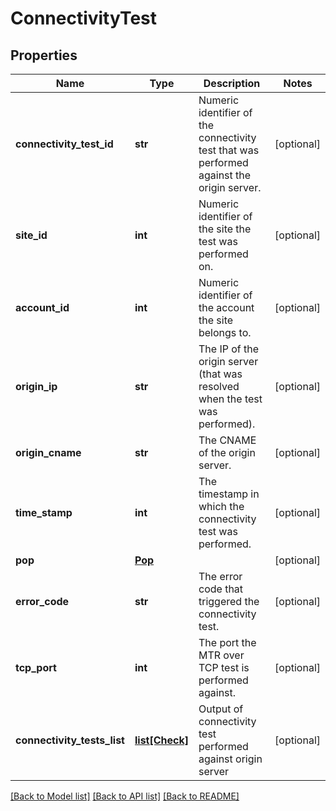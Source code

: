 # ConnectivityTest

## Properties
Name | Type | Description | Notes
------------ | ------------- | ------------- | -------------
**connectivity_test_id** | **str** | Numeric identifier of the connectivity test that was performed against the origin server. | [optional] 
**site_id** | **int** | Numeric identifier of the site the test was performed on. | [optional] 
**account_id** | **int** | Numeric identifier of the account the site belongs to. | [optional] 
**origin_ip** | **str** | The IP of the origin server (that was resolved when the test was performed). | [optional] 
**origin_cname** | **str** | The CNAME of the origin server. | [optional] 
**time_stamp** | **int** | The timestamp in which the connectivity test was performed. | [optional] 
**pop** | [**Pop**](Pop.md) |  | [optional] 
**error_code** | **str** | The error code that triggered the connectivity test. | [optional] 
**tcp_port** | **int** | The port the MTR over TCP test is performed against. | [optional] 
**connectivity_tests_list** | [**list[Check]**](Check.md) | Output of connectivity test performed against origin server | [optional] 

[[Back to Model list]](../README.md#documentation-for-models) [[Back to API list]](../README.md#documentation-for-api-endpoints) [[Back to README]](../README.md)

